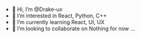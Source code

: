 - 👋 Hi, I’m @Drake-ux
- 👀 I’m interested in React, Python, C++
- 🌱 I’m currently learning React, UI, UX
- 💞️ I’m looking to collaborate on Nothing for now ...
